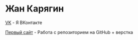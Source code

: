 # Жан Карягин
[VK](https://vk.com/oh__wow "Мой ВК") - Я ВКонтакте

[Первый сайт](https://zhan-dev.github.io/foldername/ "Мой первый сайт на github") - Работа с репозиторием на GitHub + верстка
